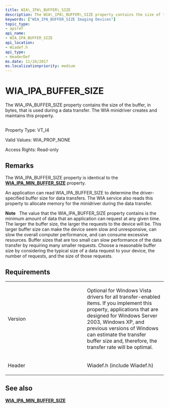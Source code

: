 ```yaml
---
title: WIA\_IPA\_BUFFER\_SIZE
description: The WIA\_IPA\_BUFFER\_SIZE property contains the size of the buffer, in bytes, that is used during a data transfer. The WIA minidriver creates and maintains this property.
keywords: ["WIA_IPA_BUFFER_SIZE Imaging Devices"]
topic_type:
- apiref
api_name:
- WIA_IPA_BUFFER_SIZE
api_location:
- Wiadef.h
api_type:
- HeaderDef
ms.date: 11/28/2017
ms.localizationpriority: medium
---
```


# WIA\_IPA\_BUFFER\_SIZE


The WIA\_IPA\_BUFFER\_SIZE property contains the size of the buffer, in bytes, that is used during a data transfer. The WIA minidriver creates and maintains this property.

## <span id="ddk_wia_ipa_buffer_size_si"></span><span id="DDK_WIA_IPA_BUFFER_SIZE_SI"></span>


Property Type: VT\_I4

Valid Values: WIA\_PROP\_NONE

Access Rights: Read-only

## Remarks

The WIA\_IPA\_BUFFER\_SIZE property is identical to the [**WIA\_IPA\_MIN\_BUFFER\_SIZE**](wia-ipa-min-buffer-size.md) property.

An application can read WIA\_IPA\_BUFFER\_SIZE to determine the driver-specified buffer size for data transfers. The WIA service also reads this property to allocate memory for the minidriver during the data transfer.

**Note**   The value that the WIA\_IPA\_BUFFER\_SIZE property contains is the minimum amount of data that an application can request at any given time. The larger the buffer size, the larger the requests to the device will be. This larger buffer size can make the device seem slow and unresponsive, can slow the overall computer performance, and can consume excessive resources. Buffer sizes that are too small can slow performance of the data transfer by requiring many smaller requests. Choose a reasonable buffer size by considering the typical size of a data request to your device, the number of requests, and the size of those requests.

 

## Requirements

<table>
<colgroup>
<col width="50%" />
<col width="50%" />
</colgroup>
<tbody>
<tr class="odd">
<td><p>Version</p></td>
<td><p>Optional for Windows Vista drivers for all transfer-enabled items. If you implement this property, applications that are designed for Windows Server 2003, Windows XP, and previous versions of Windows can estimate the transfer buffer size and, therefore, the transfer rate will be optimal.</p></td>
</tr>
<tr class="even">
<td><p>Header</p></td>
<td>Wiadef.h (include Wiadef.h)</td>
</tr>
</tbody>
</table>

## See also


[**WIA\_IPA\_MIN\_BUFFER\_SIZE**](wia-ipa-min-buffer-size.md)

 

 






